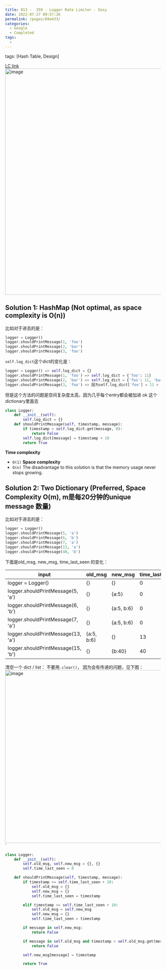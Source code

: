 ```yaml
---
title: 013 -  359 - Logger Rate Limiter - Easy
date: 2022-07-27 09:57:26
permalink: /pages/69e433/
categories:
  - Google
  - Completed
tags:
  - 
---
```

tags: [Hash Table, Design]


[LC link](https://leetcode.cn/problems/logger-rate-limiter/)
<img width="729" alt="image" src="https://user-images.githubusercontent.com/41789327/180637422-7b94da50-421e-4cc9-9473-fbd45b93f26f.png">

## Solution 1: HashMap (Not optimal, as space complexity is O(n))
比如对于进去的是：
```python
logger = Logger()
logger.shouldPrintMessage(1, 'foo')
logger.shouldPrintMessage(2, 'bar')
logger.shouldPrintMessage(3, 'foo')
```

`self.log_dict`这个dict的变化是：
```python
logger = Logger() => self.log_dict = {}
logger.shouldPrintMessage(1, 'foo') => self.log_dict = {'foo': 11}
logger.shouldPrintMessage(2, 'bar') => self.log_dict = {'foo': 11, 'bar': 12}
logger.shouldPrintMessage(3, 'foo') => 因为self.log_dict['foo'] = 11 > 3, 所以返回false， self.log_dict 保持不变，还是 {'foo': 11, 'bar': 12}
```

但是这个方法的问题是空间复杂度太高，因为几乎每个entry都会被加进 ok 这个dictionary里面去

```python
class Logger:
	def __init__(self):
		self.log_dict = {}
	def shouldPrintMessage(self, timestamp, message):
		if timestamp < self.log_dict.get(message, 0):
			return False
		self.log_dict[message] = timestamp + 10
		return True
```
**Time complexity**
-   `O(1)`
**Space complexity**
-   `O(n)`
The disadvantage to this solution is that the memory usage never stops growing.

## Solution 2: Two Dictionary (Preferred, Space Complexity O(m), m是每20分钟的unique message 数量)
比如对于进去的是：
```python
logger = Logger()
logger.shouldPrintMessage(5, 'a')
logger.shouldPrintMessage(6, 'b')
logger.shouldPrintMessage(7, 'a')
logger.shouldPrintMessage(13, 'a')
logger.shouldPrintMessage(40, 'b')
```

下面是old_msg, new_msg, time_last_seen 的变化：

| input                              | old_msg    | new_msg    | time_last_seen | return |
| ---------------------------------- | ---------- | ---------- | -------------- | ------ |
| logger = Logger()                  | {}         | {}         | 0              |        |
| logger.shouldPrintMessage(5, 'a')  | {}         | {a:5}      | 0              | True   |
| logger.shouldPrintMessage(6, 'b')  | {}         | {a:5, b:6} | 0              | True   |
| logger.shouldPrintMessage(7, 'a')  | {}         | {a:5, b:6} | 0              | False  |
| logger.shouldPrintMessage(13, 'a') | {a:5, b:6} | {}     | 13             | False   |
| logger.shouldPrintMessage(15, 'b') | {}         | {b:40}     | 40             | True   |
   


清空一个 dict / list： 不要用`.clear()`， 因为会有传递的问题，见下图：
<img width="557" alt="image" src="https://user-images.githubusercontent.com/41789327/180663697-07402ade-15fd-4e26-81cf-c1d04ab3e5a3.png">
`
```python
class Logger:
	def __init__(self):
		self.old_msg, self.new_msg = {}, {}
		self.time_last_seen = 0

	def shouldPrintMessage(self, timestamp, message):
		if timestamp >= self.time_last_seen + 20:
			self.old_msg = {}
			self.new_msg = {}
			self.time_last_seen = timestamp

		elif timestamp >= self.time_last_seen + 10:
			self.old_msg = self.new_msg
			self.new_msg = {}
			self.time_last_seen = timestamp

		if message in self.new_msg:
			return False

		if message in self.old_msg and timestamp < self.old_msg.get(message) + 10:
			return False 

		self.new_msg[message] = timestamp

		return True
```

